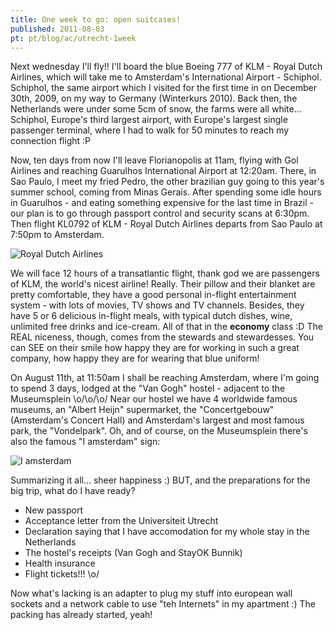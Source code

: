 ```yaml
---
title: One week to go: open suitcases!
published: 2011-08-03
pt: pt/blog/ac/utrecht-1week
---
```


Next wednesday I'll fly!!
I'll board the blue Boeing 777 of KLM - Royal Dutch Airlines, which will take me to Amsterdam's International Airport - Schiphol. Schiphol,
the same airport which I visited for the first time in on December 30th, 2009, on my way to Germany (Winterkurs 2010).
Back then, the Netherlands were under some 5cm of snow, the farms were all white...
Schiphol, Europe's third largest airport, with Europe's largest single passenger terminal, where I had to walk for 50 minutes to reach my connection flight :P

<!--more-->

Now, ten days from now I'll leave Florianopolis at 11am, flying with Gol Airlines and reaching Guarulhos International Airport at 12:20am.
There, in Sao Paulo, I meet my fried Pedro, the other brazilian guy going to this year's summer school, coming from Minas Gerais.
After spending some idle hours in Guarulhos - and eating something expensive for the last time in Brazil - our plan is to go through passport control and security scans at 6:30pm.
Then flight KL0792 of KLM - Royal Dutch Airlines departs from Sao Paulo at 7:50pm to Amsterdam.

![Royal Dutch Airlines](/files/imgs/2011-08_klm.png)

We will face 12 hours of a transatlantic flight, thank god we are passengers of KLM, the world's nicest airline!
Really. Their pillow and their blanket are pretty comfortable,
they have a good personal in-flight entertainment system - with lots of movies, TV shows and TV channels.
Besides, they have 5 or 6 delicious in-flight meals, with typical dutch dishes, wine, unlimited free drinks and ice-cream.
All of that in the **economy** class :D  The REAL niceness, though, comes from the stewards and stewardesses.
You can SEE on their smile how happy they are for working in such a great company, how happy they are for wearing that blue uniform!

On August 11th, at 11:50am I shall be reaching Amsterdam, where I'm going to spend 3 days,
lodged at the "Van Gogh" hostel - adjacent to the Museumsplein \o/\o/\o/
Near our hostel we have 4 worldwide famous museums, an "Albert Heijn" supermarket, the "Concertgebouw" (Amsterdam's Concert Hall)
and Amsterdam's largest and most famous park, the "Vondelpark".
Oh, and of course, on the Museumsplein there's also the famous "I amsterdam" sign:

![I amsterdam](/files/imgs/2011-08_iamsterdam.jpg)

Summarizing it all... sheer happiness :) BUT, and the preparations for the big trip, what do I have ready?

  * New passport
  * Acceptance letter from the Universiteit Utrecht
  * Declaration saying that I have accomodation for my whole stay in the Netherlands
  * The hostel's receipts (Van Gogh and StayOK Bunnik)
  * Health insurance
  * Flight tickets!!! \o/

Now what's lacking is an adapter to plug my stuff into european wall sockets and a network cable to use "teh Internets" in my apartment :)
The packing has already started, yeah!

